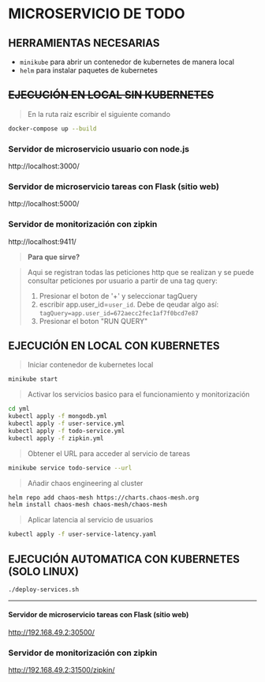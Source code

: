 # MICROSERVICIO DE TODO
## HERRAMIENTAS NECESARIAS
- `minikube` para abrir un contenedor de kubernetes de manera local
- `helm` para instalar paquetes de kubernetes

## ~~EJECUCIÓN EN LOCAL SIN KUBERNETES~~
>En la ruta raiz escribir el siguiente comando
```BASH
docker-compose up --build
```

### Servidor de microservicio usuario con node.js
http://localhost:3000/

### Servidor de microservicio tareas con Flask (sitio web)
http://localhost:5000/

### Servidor de monitorización con zipkin
http://localhost:9411/

>**Para que sirve?**

> Aqui se registran todas las peticiones http que se realizan y se puede consultar peticiones por usuario a partir de una tag query:
> 1. Presionar el boton de '+' y seleccionar tagQuery
> 2. escribir app.user_id=`user_id`. Debe de qeudar algo    así: `tagQuery=app.user_id=672aecc2fec1af7f0bcd7e87`
> 3. Presionar el boton "RUN QUERY"

## EJECUCIÓN EN LOCAL CON KUBERNETES
> Iniciar contenedor de kubernetes local
```BASH
minikube start
```

>Activar los servicios basico para el funcionamiento y monitorización
```BASH
cd yml
kubectl apply -f mongodb.yml
kubectl apply -f user-service.yml
kubectl apply -f todo-service.yml
kubectl apply -f zipkin.yml
```

> Obtener el URL para acceder al servicio de tareas
```BASH
minikube service todo-service --url
```

> Añadir chaos engineering al cluster
```BASH
helm repo add chaos-mesh https://charts.chaos-mesh.org
helm install chaos-mesh chaos-mesh/chaos-mesh
```

> Aplicar latencia al servicio de usuarios
```BASH
kubectl apply -f user-service-latency.yaml
```

## EJECUCIÓN AUTOMATICA CON KUBERNETES (SOLO LINUX)
```BASH
./deploy-services.sh
```
---
#### Servidor de microservicio tareas con Flask (sitio web)
http://192.168.49.2:30500/

### Servidor de monitorización con zipkin
http://192.168.49.2:31500/zipkin/
